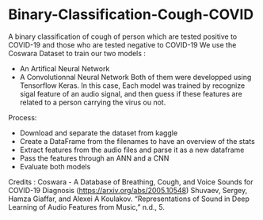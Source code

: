 # Binary-Classification-Cough-COVID
A binary classification of cough of person which are tested positive to COVID-19 and those who are tested negative to COVID-19
We use the  Coswara Dataset to train our two models :
- An Artifical Neural Network
- A Convolutionnal Neural Network
Both of them were developped using Tensorflow Keras. 
In this case, Each model was trained by recognize sigal feature of an audio signal, and then guess if these features are related to a person carrying the virus ou not.

Process:

 - Download and separate the dataset from kaggle
 - Create a DataFrame from the filenames to have an overview of the stats
 - Extract features from the audio files and parse it as a new dataframe
 - Pass the features through an ANN and a CNN
 - Evaluate both models

Credits : Coswara - A Database of Breathing, Cough, and Voice Sounds for COVID-19 Diagnosis (https://arxiv.org/abs/2005.10548)
Shuvaev, Sergey, Hamza Giaffar, and Alexei A Koulakov. “Representations of Sound in Deep Learning of Audio Features from Music,” n.d., 5.

